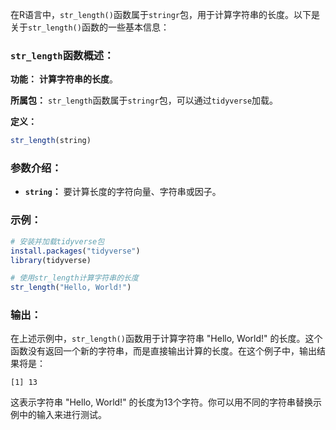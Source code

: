 在R语言中，`str_length()`函数属于`stringr`包，用于计算字符串的长度。以下是关于`str_length()`函数的一些基本信息：

### `str_length`函数概述：

**功能：** **计算字符串的长度**。

**所属包：** `str_length`函数属于`stringr`包，可以通过`tidyverse`加载。

**定义：**
```R
str_length(string)
```

### 参数介绍：

- **`string`：** 要计算长度的字符向量、字符串或因子。

### 示例：

```R
# 安装并加载tidyverse包
install.packages("tidyverse")
library(tidyverse)

# 使用str_length计算字符串的长度
str_length("Hello, World!")
```

### 输出：

在上述示例中，`str_length()`函数用于计算字符串 "Hello, World!" 的长度。这个函数没有返回一个新的字符串，而是直接输出计算的长度。在这个例子中，输出结果将是：

```
[1] 13
```

这表示字符串 "Hello, World!" 的长度为13个字符。你可以用不同的字符串替换示例中的输入来进行测试。